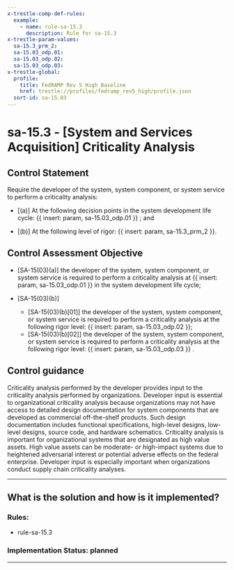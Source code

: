 ```yaml
---
x-trestle-comp-def-rules:
  example:
    - name: rule-sa-15.3
      description: Rule for sa-15.3
x-trestle-param-values:
  sa-15.3_prm_2:
  sa-15.03_odp.01:
  sa-15.03_odp.02:
  sa-15.03_odp.03:
x-trestle-global:
  profile:
    title: FedRAMP Rev 5 High Baseline
    href: trestle://profiles/fedramp_rev5_high/profile.json
  sort-id: sa-15.03
---
```


# sa-15.3 - \[System and Services Acquisition\] Criticality Analysis

## Control Statement

Require the developer of the system, system component, or system service to perform a criticality analysis:

- \[(a)\] At the following decision points in the system development life cycle: {{ insert: param, sa-15.03_odp.01 }} ; and

- \[(b)\] At the following level of rigor: {{ insert: param, sa-15.3_prm_2 }}.

## Control Assessment Objective

- \[SA-15(03)(a)\] the developer of the system, system component, or system service is required to perform a criticality analysis at {{ insert: param, sa-15.03_odp.01 }} in the system development life cycle;

- \[SA-15(03)(b)\]

  - \[SA-15(03)(b)[01]\] the developer of the system, system component, or system service is required to perform a criticality analysis at the following rigor level: {{ insert: param, sa-15.03_odp.02 }};
  - \[SA-15(03)(b)[02]\] the developer of the system, system component, or system service is required to perform a criticality analysis at the following rigor level: {{ insert: param, sa-15.03_odp.03 }} .

## Control guidance

Criticality analysis performed by the developer provides input to the criticality analysis performed by organizations. Developer input is essential to organizational criticality analysis because organizations may not have access to detailed design documentation for system components that are developed as commercial off-the-shelf products. Such design documentation includes functional specifications, high-level designs, low-level designs, source code, and hardware schematics. Criticality analysis is important for organizational systems that are designated as high value assets. High value assets can be moderate- or high-impact systems due to heightened adversarial interest or potential adverse effects on the federal enterprise. Developer input is especially important when organizations conduct supply chain criticality analyses.

______________________________________________________________________

## What is the solution and how is it implemented?

<!-- For implementation status enter one of: implemented, partial, planned, alternative, not-applicable -->

<!-- Note that the list of rules under ### Rules: is read-only and changes will not be captured after assembly to JSON -->

<!-- Add control implementation description here for control: sa-15.3 -->

### Rules:

  - rule-sa-15.3

### Implementation Status: planned

______________________________________________________________________
